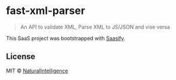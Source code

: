 # fast-xml-parser

> An API to validate XML, Parse XML to JS/JSON and vise versa

This SaaS project was bootstrapped with [Saasify](https://saasify.sh).

## License

MIT © [NaturalIntelligence](https://github.com/NaturalIntelligence)

